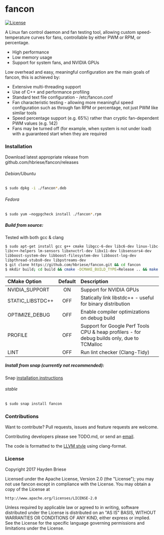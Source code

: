 # fancon

[![License](http://img.shields.io/badge/license-APACHE2-blue.svg)]()

A Linux fan control daemon and fan testing tool, allowing custom speed-temperature curves for fans, controllable by either PWM or RPM, or percentage.
  - High performance
  - Low memory usage
  - Support for system fans, and NVIDIA GPUs

Low overhead and easy, meaningful configuration are the main goals of fancon, this is achieved by:
  - Extensive multi-threading support
  - Use of C++ and performance profiling
  - Standard text file configuration - /etc/fancon.conf
  - Fan characteristic testing - allowing more meaningful speed configuration such as through fan RPM or percentage, not just PWM like similar tools
  - Speed percentage support (e.g. 65%) rather than cryptic fan-dependent PWM values (e.g. 142)
  - Fans may be turned off (for example, when system is not under load) with a guaranteed start when they are required


### Installation

Download latest appropriate release from github.com/hbriese/fancon/releases

###### Debian/Ubuntu

```sh
$ sudo dpkg -i ./fancon*.deb
```

###### Fedora
```sh
$ sudo yum –nogpgcheck install ./fancon*.rpm
```

##### Build from source:
Tested with both gcc & clang

```sh
$ sudo apt-get install gcc g++ cmake libgcc-6-dev libc6-dev linux-libc-dev
libc++-helpers lm-sensors libxnvctrl-dev libx11-dev libsensors4-dev 
libboost-system-dev libboost-filesystem-dev libboost-log-dev 
libpthread-stubs0-dev libpstreams-dev
$ git clone https://github.com/hbriese/fancon.git && cd fancon
$ mkdir build; cd build && cmake -DCMAKE_BUILD_TYPE=Release .. && make -j && sudo make install
```

| CMake Option     | Default | Description                                                                                 |
|:-----------------|:-------:| :-------------------------------------------------------------------------------------------|
| NVIDIA_SUPPORT   | ON      | Support for NVIDIA GPUs                                                                     |
| STATIC_LIBSTDC++ | OFF     | Statically link libstdc++ - useful for binary distribution                                  |
| OPTIMIZE_DEBUG   | OFF     | Enable compiler optimizations on debug build                                                |
| PROFILE          | OFF     | Support for Google Perf Tools CPU & heap profilers - for debug builds only, due to TCMalloc |
| LINT             | OFF     | Run lint checker (Clang-Tidy)                                                               |

##### Install from snap (currently not recommended):

Snap [installation instructions](https://snapcraft.io/docs/core/install)

###### stable
```sh
$ sudo snap install fancon
```

### Contributions

Want to contribute?
Pull requests, issues and feature requests are welcome.

Contributing developers please see TODO.md, or send an [email](mailto:haydenbriese@gmail.com?subject=fancon).

The code is formatted to the [LLVM style](http://clang.llvm.org/docs/ClangFormatStyleOptions.html) using clang-format.


### License

Copyright 2017 Hayden Briese

Licensed under the Apache License, Version 2.0 (the "License");
you may not use fancon except in compliance with the License.
You may obtain a copy of the License at

    http://www.apache.org/licenses/LICENSE-2.0

Unless required by applicable law or agreed to in writing, software
distributed under the License is distributed on an "AS IS" BASIS,
WITHOUT WARRANTIES OR CONDITIONS OF ANY KIND, either express or implied.
See the License for the specific language governing permissions and
limitations under the License.


   [lm-sensors]: <https://wiki.archlinux.org/index.php/lm_sensors>
   [rsyslog]: http://www.rsyslog.com/
   [CMake]: https://cmake.org/
   [Boost-filesystem]: <http://www.boost.org/doc/libs/1_62_0/libs/filesystem/doc/index.htm>
   [pthread]: <https://www.gnu.org/software/hurd/libpthread.html>